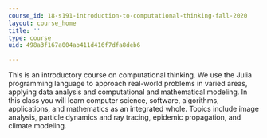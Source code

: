 ```yaml
---
course_id: 18-s191-introduction-to-computational-thinking-fall-2020
layout: course_home
title: ''
type: course
uid: 498a3f167a004ab411d416f7dfa8deb6

---
```

This is an introductory course on computational thinking. We use the Julia programming language to approach real-world problems in varied areas, applying data analysis and computational and mathematical modeling. In this class you will learn computer science, software, algorithms, applications, and mathematics as an integrated whole. Topics include image analysis, particle dynamics and ray tracing, epidemic propagation, and climate modeling.
